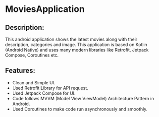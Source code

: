 # MoviesApplication

## Description:
This android application shows the latest movies along with their description, categories and image. This application is based on Kotlin (Android Native) and uses many modern libraries like Retrofit, Jetpack Compose, Coroutines etc.

## Features:
- Clean and Simple UI.
- Used Retrofit Library for API request.
- Used Jetpack Compose for UI.
- Code follows MVVM (Model View ViewModel) Architecture Pattern in Android.
- Used Coroutines to make code run asynchronously and smoothly.
  
